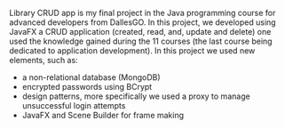 Library CRUD app is my final project in the Java programming course for advanced developers from DallesGO. In this project, we developed using JavaFX a CRUD application (created, read, and, update and delete) one used the knowledge gained during the 11 courses (the last course being dedicated to application development).
In this project we used new elements, such as:
- a non-relational database (MongoDB)
- encrypted passwords using BCrypt
- design patterns, more specifically we used a proxy to manage unsuccessful login attempts
- JavaFX and Scene Builder for frame making

